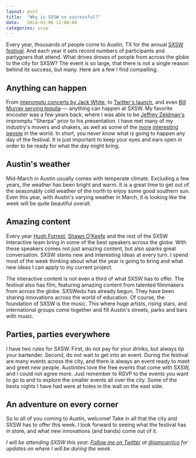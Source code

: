 ```yaml
---
layout: post
title:  "Why is SXSW so successful?"
date:   2014-03-06 12:00:00
categories: sxsw
---
```


Every year, thousands of people come to Austin, TX for the annual [SXSW festival](http://sxsw.com/). And each year it sets record numbers of participants and partygoers that attend. What drives droves of people from across the globe to the city for SXSW? The event is so large, that there is not a single reason behind its success, but many. Here are a few I find compelling.

<!--more-->

## Anything can happen

From [impromptu concerts by Jack White](http://www.youtube.com/watch?v=Mx7yky2C9Gk), to [Twitter's launch](http://laughingsquid.com/twitter-wins-sxsw-web-award/), and even [Bill Murray serving tequila](http://www.youtube.com/watch?v=fwwEGjGbxXM)--- anything can happen at SXSW. My favorite encouter was a few years back, where I was able to be [Jeffrey Zeldman's](http://www.zeldman.com/) impromptu "Sherpa" prior to his presentation. I have met many of my industry's movers and shakers, as well as some of the [more](http://ronenv.com/) [interesting](http://en.wikipedia.org/wiki/Vermin_Supreme) [people](https://twitter.com/timoreilly) in the world. In short, you never know what is going to happen any day of the festival. It is just important to keep your eyes and ears open in order to be ready for what the day might bring.

## Austin's weather

Mid-March in Austin usually comes with temperate climate. Excluding a few years, the weather has been bright and warm. It is a great time to get out of the seasonably cold weather of the north to enjoy some good southern sun. Even this year, with Austin's varying weather in March, it is looking like the week will be quite beautiful overall.

## Amazing content

Every year [Hugh Forrest](https://twitter.com/Hugh_W_Forrest), [Shawn O'Keefe](https://twitter.com/shawnokeefe) and the rest of the SXSW Interactive team bring in some of the best speakers across the globe. With these speakers comes not just amazing content, but also sparks great conversation. SXSW stems new and interesting ideas at every turn. I spend most of the week thinking about what the year is going to bring and what new ideas I can apply to my current project.

The interactive content is not even a third of what SXSW has to offer. The festival also has film, featuring amazing content from talented filmmakers from across the globe. SXSWedu has already begun. They have been sharing innovations across the world of education. Of course, the foundation of SXSW is the music. This where huge artists, rising stars, and international groups come together and fill Austin's streets, parks and bars with music.

## Parties, parties everywhere

I have two rules for SXSW. First, do not pay for your drinks, but always tip your bartender. Second, do not wait to get into an event. During the festival are many events across the city, and there is always an event ready to meet and greet new people. Austinites love the free events that come with SXSW, and I could not agree more. Just remember to RSVP to the events you want to go to and to explore the smaller events all over the city. Some of the bests nights I have had were at holes in the wall on the east side.

## An adventure on every corner

So to all of you coming to Austin, welcome! Take in all that the city and SXSW has to offer this week. I look forward to seeing what the festival has in store, and what new innovations (and bands) come out of it.

*I will be attending SXSW this year. <a href="https://twitter.com/intent/user?user_id=940528772" class="twitter" target="_blank">Follow me on Twitter</a> at [@iamcarrico](https://twitter.com/iamcarrico) for updates on where I will be during the week.*
